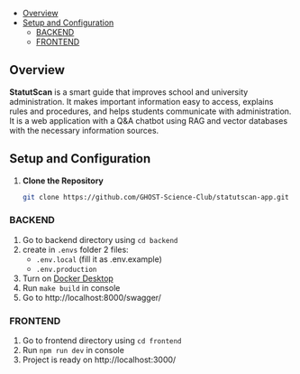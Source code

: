 - [Overview](#overview)
- [Setup and Configuration](#setup-and-configuration)
    - [BACKEND](#backend)
    - [FRONTEND](#frontend)

## Overview

**StatutScan** is a smart guide that improves school and university administration. It makes important information easy
to access, explains rules and procedures, and helps students communicate with administration. It is a web application
with a Q&A chatbot using RAG and vector databases with the necessary information sources.

## Setup and Configuration

1. **Clone the Repository**

   ```bash
   git clone https://github.com/GHOST-Science-Club/statutscan-app.git .
    ```

### BACKEND

1. Go to backend directory using `cd backend`
2. create in `.envs` folder 2 files:
    - `.env.local` (fill it as .env.example)
    - `.env.production`
3. Turn on [Docker Desktop](https://www.docker.com/products/docker-desktop/)
4. Run `make build` in console
5. Go to http://localhost:8000/swagger/

### FRONTEND

1. Go to frontend directory using `cd frontend`
2. Run `npm run dev` in console
3. Project is ready on http://localhost:3000/
